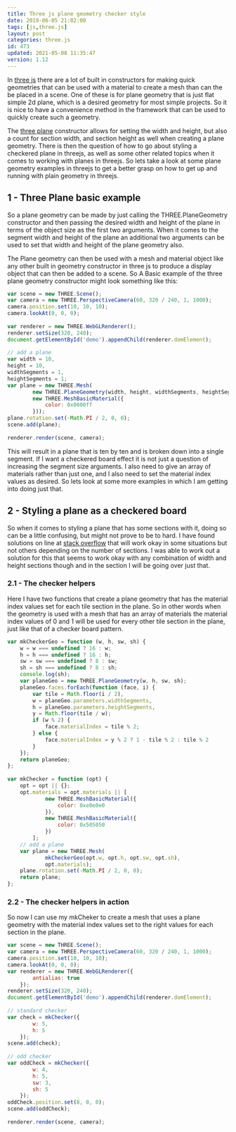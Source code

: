 ```yaml
---
title: Three js plane geometry checker style
date: 2019-06-05 21:02:00
tags: [js,three.js]
layout: post
categories: three.js
id: 473
updated: 2021-05-08 11:35:47
version: 1.12
---
```


In [three js](https://threejs.org/) there are a lot of built in constructors for making quick geometries that can be used with a material to create a mesh than can the be placed in a scene. One of these is for plane geometry that is just flat simple 2d plane, which is a desired geometry for most simple projects. So it is nice to have a convenience method in the framework that can be used to quickly create such a geometry.

The [three plane](https://threejs.org/docs/#api/en/geometries/PlaneGeometry) constructor allows for setting the width and height, but also a count for section width, and section height as well when creating a plane geometry. There is then the question of how to go about styling a checkered plane in threejs, as well as some other related topics when it comes to working with planes in threejs. So lets take a look at some plane geometry examples in threejs to get a better grasp on how to get up and running with plain geometry in threejs.

<!-- more -->

## 1 - Three Plane basic example

So a plane geometry can be made by just calling the THREE.PlaneGeometry constructor and then passing the desired width and height of the plane in terms of the object size as the first two arguments. When it comes to the segment width and height of the plane an additional two arguments can be used to set that width and height of the plane geometry also. 

The Plane geometry can then be used with a mesh and material object like any other built in geometry constructor in three js to produce a display object that can then be added to a scene. So A Basic example of the three plane geometry constructor might look something like this:

```js
var scene = new THREE.Scene();
var camera = new THREE.PerspectiveCamera(60, 320 / 240, 1, 1000);
camera.position.set(10, 10, 10);
camera.lookAt(0, 0, 0);
 
var renderer = new THREE.WebGLRenderer();
renderer.setSize(320, 240);
document.getElementById('demo').appendChild(renderer.domElement);
 
// add a plane
var width = 10,
height = 10,
widthSegments = 1,
heightSegments = 1;
var plane = new THREE.Mesh(
        new THREE.PlaneGeometry(width, height, widthSegments, heightSegments),
        new THREE.MeshBasicMaterial({
            color: 0x0000ff
        }));
plane.rotation.set(-Math.PI / 2, 0, 0);
scene.add(plane);
 
renderer.render(scene, camera);
```

This will result in a plane that is ten by ten and is broken down into a single segment. If I want a checkered board effect it is not just a question of increasing the segment size arguments. I also need to give an array of materials rather than just one, and I also need to set the material index values as desired. So lets look at some more examples in which I am getting into doing just that.

## 2 - Styling a plane as a checkered board

So when it comes to styling a plane that has some sections with it, doing so can be a little confusing, but might not prove to be to hard. I have found solutions on line at [stack overflow](https://stackoverflow.com/questions/22689898/three-js-checkerboard-plane) that will work okay in some situations but not others depending on the number of sections. I was able to work out a solution for this that seems to work okay with any combination of width and height sections though and in the section I will be going over just that.

### 2.1 - The checker helpers 

Here I have two functions that create a plane geometry that has the material index values set for each tile section in the plane. So in other words when the geometry is used with a mesh that has an array of materials the material index values of 0 and 1 will be used for every other tile section in the plane, just like that of a checker board pattern.

```js
var mkCheckerGeo = function (w, h, sw, sh) {
    w = w === undefined ? 16 : w;
    h = h === undefined ? 16 : h;
    sw = sw === undefined ? 8 : sw;
    sh = sh === undefined ? 8 : sh;
    console.log(sh);
    var planeGeo = new THREE.PlaneGeometry(w, h, sw, sh);
    planeGeo.faces.forEach(function (face, i) {
        var tile = Math.floor(i / 2),
        w = planeGeo.parameters.widthSegments,
        h = planeGeo.parameters.heightSegments,
        y = Math.floor(tile / w);
        if (w % 2) {
            face.materialIndex = tile % 2;
        } else {
            face.materialIndex = y % 2 ? 1 - tile % 2 : tile % 2
        }
    });
    return planeGeo;
};
 
var mkChecker = function (opt) {
    opt = opt || {};
    opt.materials = opt.materials || [
            new THREE.MeshBasicMaterial({
                color: 0xe0e0e0
            }),
            new THREE.MeshBasicMaterial({
                color: 0x505050
            })
        ];
    // add a plane
    var plane = new THREE.Mesh(
            mkCheckerGeo(opt.w, opt.h, opt.sw, opt.sh),
            opt.materials);
    plane.rotation.set(-Math.PI / 2, 0, 0);
    return plane;
};
```

### 2.2 - The checker helpers in action

So now I can use my mkCheker to create a mesh that uses a plane geometry with the material index values set to the right values for each section in the plane.

```js
var scene = new THREE.Scene();
var camera = new THREE.PerspectiveCamera(60, 320 / 240, 1, 1000);
camera.position.set(10, 10, 10);
camera.lookAt(0, 0, 0);
var renderer = new THREE.WebGLRenderer({
        antialias: true
    });
renderer.setSize(320, 240);
document.getElementById('demo').appendChild(renderer.domElement);
 
// standard checker
var check = mkChecker({
        w: 5,
        h: 5
    });
scene.add(check);
 
// odd checker
var oddCheck = mkChecker({
        w: 4,
        h: 5,
        sw: 3,
        sh: 5
    });
oddCheck.position.set(8, 0, 0);
scene.add(oddCheck);
 
renderer.render(scene, camera);
```